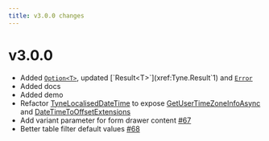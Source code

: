 ```yaml
---
title: v3.0.0 changes
---
```


# v3.0.0

- Added [`Option<T>`](xref:Tyne.Option`1), updated [`Result<T>`](xref:Tyne.Result`1) and [`Error`](xref:Tyne.Error)
- Added docs
- Added demo
- Refactor [TyneLocalisedDateTime](xref:Tyne.Blazor.Localisation.TyneLocalisedDateTime) to expose 
  [GetUserTimeZoneInfoAsync](xref:Tyne.Blazor.Localisation.IUserTimeZoneService.GetUserTimeZoneInfoAsync)
  and [DateTimeToOffsetExtensions](xref:Tyne.Blazor.Localisation.DateTimeToOffsetExtensions)
- Add variant parameter for form drawer content [#67](https://github.com/alexnoddings/Tyne/issues/67)
- Better table filter default values [#68](https://github.com/alexnoddings/Tyne/issues/68)
